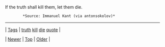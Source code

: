 <!--
title: If the truth shall kill them, let them die.
date: 2020-06-28T15:27:00.377Z
tags: truth, kill, die, quote
-->




If the truth shall kill them, let them die.

            *Source: Immanuel Kant (via antonsokolov)*

<!--BOTTOM-POST-NAVIGATION-->
---

| [Tags](tags.md) | [truth](tag-truth.md) [kill](tag-kill.md) [die](tag-die.md) [quote](tag-quote.md) |

| [Newer](96191662289.md) | [Top](index.md) | [Older](96192776804.md) |